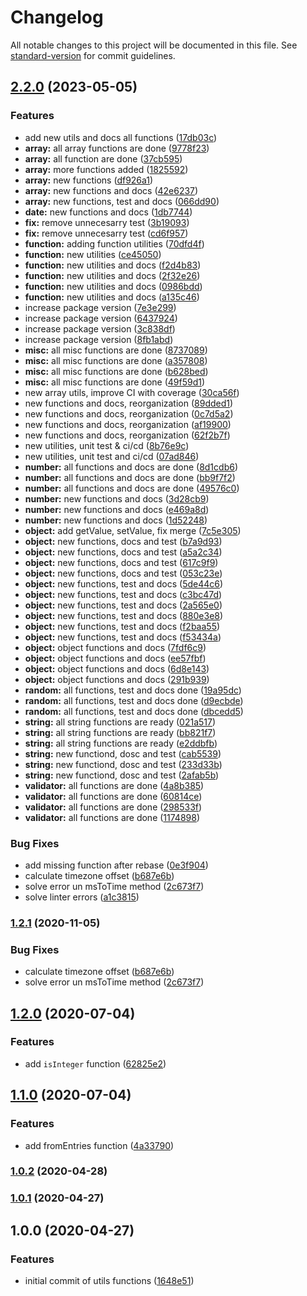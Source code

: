 # Changelog

All notable changes to this project will be documented in this file. See [standard-version](https://github.com/conventional-changelog/standard-version) for commit guidelines.

## [2.2.0](https://github.com/devnetic/utils/compare/v1.2.0...v2.2.0) (2023-05-05)


### Features

* add new utils and docs all functions ([17db03c](https://github.com/devnetic/utils/commit/17db03c3167b3c8fb48737bab4ff92c31ec4c51a))
* **array:** all array functions are done ([9778f23](https://github.com/devnetic/utils/commit/9778f234364b71ef2fe3df1cb428587d36c3c929))
* **array:** all function are done ([37cb595](https://github.com/devnetic/utils/commit/37cb5956f136a76b7dafd64e75c7a056ac1e2dca))
* **array:** more functions added ([1825592](https://github.com/devnetic/utils/commit/1825592cc452adc7f0ee561a71fd2ce74fc22b64))
* **array:** new functions ([df926a1](https://github.com/devnetic/utils/commit/df926a1030a80e9a4e645022fa77786f3dab6c64))
* **array:** new functions and docs ([42e6237](https://github.com/devnetic/utils/commit/42e62374c103a0eb53f37e82bde649d4931d47ed))
* **array:** new functions, test and docs ([066dd90](https://github.com/devnetic/utils/commit/066dd90723f4db0d88f83794f44b464b0df099e0))
* **date:** new functions and docs ([1db7744](https://github.com/devnetic/utils/commit/1db7744f4be027f30241542814742ace9b2b1a41))
* **fix:** remove unnecesarry test ([3b19093](https://github.com/devnetic/utils/commit/3b19093ba8f32ba1288321220a978a46d9040472))
* **fix:** remove unnecesarry test ([cd6f957](https://github.com/devnetic/utils/commit/cd6f957a0ab80010e5550f599a16309f80b05ac4))
* **function:** adding function utilities ([70dfd4f](https://github.com/devnetic/utils/commit/70dfd4f0e9c0fc72e147831f0d07398a055ecb4c))
* **function:** new utilities ([ce45050](https://github.com/devnetic/utils/commit/ce45050898d9bc4edcfd20b63bc51c3a0aad4f37))
* **function:** new utilities and docs ([f2d4b83](https://github.com/devnetic/utils/commit/f2d4b83864ad3afcbe40ed6f3381b8e830968983))
* **function:** new utilities and docs ([2f32e26](https://github.com/devnetic/utils/commit/2f32e26fcecb81f878699cea21be084b75347e41))
* **function:** new utilities and docs ([0986bdd](https://github.com/devnetic/utils/commit/0986bddbe142ff133f93761191ecb859de290405))
* **function:** new utilities and docs ([a135c46](https://github.com/devnetic/utils/commit/a135c4645538cd0969493366ea80c42e361a5693))
* increase package version ([7e3e299](https://github.com/devnetic/utils/commit/7e3e299520eb9db512ab1be68f0f107f28d8befb))
* increase package version ([6437924](https://github.com/devnetic/utils/commit/6437924e62029e91b46fa2dd5747028c5fa17f96))
* increase package version ([3c838df](https://github.com/devnetic/utils/commit/3c838df0e3da4bd1ca33e255b7cd49de3d2f7313))
* increase package version ([8fb1abd](https://github.com/devnetic/utils/commit/8fb1abdf9b2b33377ff8886e0d63e3f0c729df4c))
* **misc:** all misc functions are done ([8737089](https://github.com/devnetic/utils/commit/8737089651e8e9ee45c929e6bad452595c1c6e4c))
* **misc:** all misc functions are done ([a357808](https://github.com/devnetic/utils/commit/a35780825432aec30a6611b3f463cc7601cc0e09))
* **misc:** all misc functions are done ([b628bed](https://github.com/devnetic/utils/commit/b628bedd48497a6419980977dfeb577b37a864c3))
* **misc:** all misc functions are done ([49f59d1](https://github.com/devnetic/utils/commit/49f59d1b32baed3c34bf446a5bdd76b664e0b1e5))
* new array utils, improve CI with coverage ([30ca56f](https://github.com/devnetic/utils/commit/30ca56fdc8cea2583856679d6837d7c49de895d1))
* new functions and docs, reorganization ([89dded1](https://github.com/devnetic/utils/commit/89dded14da96bf98093cc9a218b2f890206bb964))
* new functions and docs, reorganization ([0c7d5a2](https://github.com/devnetic/utils/commit/0c7d5a2c31c3453cbf1e1078f8f1f78139571956))
* new functions and docs, reorganization ([af19900](https://github.com/devnetic/utils/commit/af199001061fc8ec71685b6031e80c0a6987505d))
* new functions and docs, reorganization ([62f2b7f](https://github.com/devnetic/utils/commit/62f2b7fe7988343eb5455e1f824fbc6c036be5bf))
* new utilities, unit test & ci/cd ([8b76e9c](https://github.com/devnetic/utils/commit/8b76e9cc8538083f8d990829e850a10b59193fdd))
* new utilities, unit test and ci/cd ([07ad846](https://github.com/devnetic/utils/commit/07ad846be6ad5de13b7e4532d95b108614eda609))
* **number:** all functions and docs are done ([8d1cdb6](https://github.com/devnetic/utils/commit/8d1cdb63e9d83c840c5484f0a8b957b41aba531c))
* **number:** all functions and docs are done ([bb9f7f2](https://github.com/devnetic/utils/commit/bb9f7f2e644cc2267ae9957dd9c097b11fb1877b))
* **number:** all functions and docs are done ([49576c0](https://github.com/devnetic/utils/commit/49576c069ab27b102a2af07a0977ea7aa17e8a86))
* **number:** new functions and docs ([3d28cb9](https://github.com/devnetic/utils/commit/3d28cb91459bf345a75f70eb710f29bcb6569ab4))
* **number:** new functions and docs ([e469a8d](https://github.com/devnetic/utils/commit/e469a8d45fc1322da631e80aae17b9e40779df77))
* **number:** new functions and docs ([1d52248](https://github.com/devnetic/utils/commit/1d52248cb3c71543d3d0e2faf20251a95e88f018))
* **object:** add getValue, setValue, fix merge ([7c5e305](https://github.com/devnetic/utils/commit/7c5e305fa99c37377b9f9b753fddecb9a1ebf606))
* **object:** new functions, docs and test ([b7a9d93](https://github.com/devnetic/utils/commit/b7a9d9365724f464409b34b0790860787b59d03e))
* **object:** new functions, docs and test ([a5a2c34](https://github.com/devnetic/utils/commit/a5a2c34f942f944272d6fe6e7d0537f3d6c4b415))
* **object:** new functions, docs and test ([617c9f9](https://github.com/devnetic/utils/commit/617c9f9b6e403ee1e0671fbd3563b333d72a8409))
* **object:** new functions, docs and test ([053c23e](https://github.com/devnetic/utils/commit/053c23e6382dc52910fe4c885a75b3714141a016))
* **object:** new functions, test and docs ([5de44c6](https://github.com/devnetic/utils/commit/5de44c60044ebfd9af2eb29670ea3d7041911e93))
* **object:** new functions, test and docs ([c3bc47d](https://github.com/devnetic/utils/commit/c3bc47db290b45814c620bf18a4efd6aa821db14))
* **object:** new functions, test and docs ([2a565e0](https://github.com/devnetic/utils/commit/2a565e0c3806080c69642925dd9344e953ea3bc0))
* **object:** new functions, test and docs ([880e3e8](https://github.com/devnetic/utils/commit/880e3e8b468063ea5f3f04c8333b92cc9da4ef50))
* **object:** new functions, test and docs ([f2baa55](https://github.com/devnetic/utils/commit/f2baa557eaa500069a70ae5d810e21f806c79e6c))
* **object:** new functions, test and docs ([f53434a](https://github.com/devnetic/utils/commit/f53434ad1c5534706801b0cbbc1103bd3f1a42f9))
* **object:** object functions and docs ([7fdf6c9](https://github.com/devnetic/utils/commit/7fdf6c9aeb4ff2a7cfdfe0b5a0b09fa7fa0fb670))
* **object:** object functions and docs ([ee57fbf](https://github.com/devnetic/utils/commit/ee57fbf35c971dd2f6cfbc2efdb781a555a102f0))
* **object:** object functions and docs ([6d8e143](https://github.com/devnetic/utils/commit/6d8e1434a3eadeb4eac1f2077b1149733cf0b473))
* **object:** object functions and docs ([291b939](https://github.com/devnetic/utils/commit/291b939d8f9cc9dcfb7a4f13982f5a3867af204b))
* **random:** all functions, test and docs done ([19a95dc](https://github.com/devnetic/utils/commit/19a95dc8ef113016a799bb64a3a8b36380c947ee))
* **random:** all functions, test and docs done ([d9ecbde](https://github.com/devnetic/utils/commit/d9ecbde35c87518b11ebb2970dc3570795fce9b3))
* **random:** all functions, test and docs done ([dbcedd5](https://github.com/devnetic/utils/commit/dbcedd59180e0b72b253b85ec095f1f853c947d1))
* **string:** all string functions are ready ([021a517](https://github.com/devnetic/utils/commit/021a517ff460d655b40f34f4947654cff451942a))
* **string:** all string functions are ready ([bb821f7](https://github.com/devnetic/utils/commit/bb821f7aab19210bbadd1ef41ef399c30c1f144f))
* **string:** all string functions are ready ([e2ddbfb](https://github.com/devnetic/utils/commit/e2ddbfbd355f739a3b8ef6efc77dc2b1d193099d))
* **string:** new functiond, dosc and test ([cab5539](https://github.com/devnetic/utils/commit/cab5539dd73d8c68dd141deadf67f617188ec1a7))
* **string:** new functiond, dosc and test ([233d33b](https://github.com/devnetic/utils/commit/233d33b6f12b6a6db2eca5fa8b1e29716345e5f6))
* **string:** new functiond, dosc and test ([2afab5b](https://github.com/devnetic/utils/commit/2afab5bf4918252e66fac0a2fc7db5ed2f39089d))
* **validator:** all functions are done ([4a8b385](https://github.com/devnetic/utils/commit/4a8b385f2055c4e0ac87c79ddcde1d0b439fbd6e))
* **validator:** all functions are done ([60814ce](https://github.com/devnetic/utils/commit/60814ce468c98fd792cb781ee83973b1796b28ae))
* **validator:** all functions are done ([298533f](https://github.com/devnetic/utils/commit/298533f53fd13f1058da7e7afa116864c5118c2c))
* **validator:** all functions are done ([1174898](https://github.com/devnetic/utils/commit/1174898bf7aa81164fab09ba7c516c4707c5058f))


### Bug Fixes

* add missing function after rebase ([0e3f904](https://github.com/devnetic/utils/commit/0e3f904b7dbfb8bc296cbb7479a242d54f83f194))
* calculate timezone offset ([b687e6b](https://github.com/devnetic/utils/commit/b687e6bfc55dead2dddb59bb354687628d82510e))
* solve error un msToTime method ([2c673f7](https://github.com/devnetic/utils/commit/2c673f7819aeb339b2fbc9b040df2e8bf3b65e6d))
* solve linter errors ([a1c3815](https://github.com/devnetic/utils/commit/a1c3815b97ba1a8de54beaaca3c3e366f16774d9))

### [1.2.1](https://github.com/devnetic/utils/compare/v1.2.0...v1.2.1) (2020-11-05)


### Bug Fixes

* calculate timezone offset ([b687e6b](https://github.com/devnetic/utils/commit/b687e6bfc55dead2dddb59bb354687628d82510e))
* solve error un msToTime method ([2c673f7](https://github.com/devnetic/utils/commit/2c673f7819aeb339b2fbc9b040df2e8bf3b65e6d))

## [1.2.0](https://github.com/devnetic/utils/compare/v1.0.2...v1.2.0) (2020-07-04)


### Features

* add `isInteger` function ([62825e2](https://github.com/devnetic/utils/commit/62825e2384b449a63254f3f4b6193646aca5c9a7))

## [1.1.0](https://github.com/devnetic/utils/compare/v1.0.2...v1.1.0) (2020-07-04)


### Features

* add fromEntries function ([4a33790](https://github.com/devnetic/utils/commit/4a3379014213610a7ca227543badd0dd71c3d8bd))

### [1.0.2](https://github.com/devnetic/utils/compare/v1.0.1...v1.0.2) (2020-04-28)

### [1.0.1](https://github.com/devnetic/utils/compare/v1.1.0...v1.0.1) (2020-04-27)

## 1.0.0 (2020-04-27)


### Features

* initial commit of utils functions ([1648e51](https://github.com/devnetic/utils/commit/1648e5130b69ace0fb5f30171aaa82cda3a066df))
